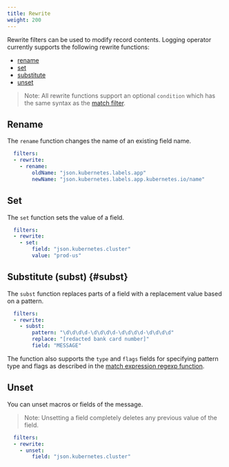 ```yaml
---
title: Rewrite
weight: 200
---
```


Rewrite filters can be used to modify record contents. Logging operator currently supports the following rewrite functions:

- [rename](#rename)
- [set](#set)
- [substitute](#subst)
- [unset](#unset)

> Note: All rewrite functions support an optional `condition` which has the same syntax as the [match filter](../match/).

## Rename

The `rename` function changes the name of an existing field name.

```yaml
  filters:
  - rewrite:
    - rename:
        oldName: "json.kubernetes.labels.app"
        newName: "json.kubernetes.labels.app.kubernetes.io/name"
```

## Set

The `set` function sets the value of a field.

```yaml
  filters:
  - rewrite:
    - set:
        field: "json.kubernetes.cluster"
        value: "prod-us"
```

## Substitute (subst) {#subst}

The `subst` function replaces parts of a field with a replacement value based on a pattern.

```yaml
  filters:
  - rewrite:
    - subst:
        pattern: "\d\d\d\d-\d\d\d\d-\d\d\d\d-\d\d\d\d"
        replace: "[redacted bank card number]"
        field: "MESSAGE"
```

The function also supports the `type` and `flags` fields for specifying pattern type and flags as described in the [match expression regexp function](../match/).

## Unset

You can unset macros or fields of the message.

> Note: Unsetting a field completely deletes any previous value of the field.

```yaml
  filters:
  - rewrite:
    - unset:
        field: "json.kubernetes.cluster"
```
